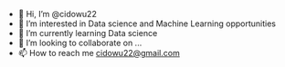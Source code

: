 - 👋 Hi, I’m @cidowu22
- 👀 I’m interested in Data science and Machine Learning opportunities
- 🌱 I’m currently learning Data science
- 💞️ I’m looking to collaborate on ...
- 📫 How to reach me cidowu22@gmail.com

<!---
cidowu22/cidowu22 is a ✨ special ✨ repository because its `README.md` (this file) appears on your GitHub profile.
You can click the Preview link to take a look at your changes.
--->
